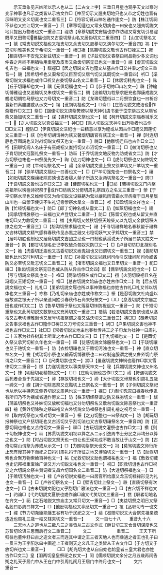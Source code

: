 <!-- { "loadSidebar": true } -->
　　示天垂象见吉凶所以示人也从二【二古文上字】三垂日月星也观乎天文以察时变示神事也凡示之类皆从示古文作□【神至切示又翘夷切地只也又市之切姓也晋有示眯明又支义切寘也文二重音三】□【符容切萯山神名通作逢文一】防【株江切祠不恭也又抽江切文一重音一】只【章移切适也又常支切病也一曰安也又翘夷切説文地只提出万物者也文一重音二】禔防【章移切説文安福也亦作防禔又常支切引易禔既平又田黎切雅福也防又古委切祭山名又居伪切文二重音四】□【山宜切祭名文一】禠【常支切説文福也又相支切又余支切又翘移切又演尔切文一重音四】祎【于宜切尔雅美也又于希切文一重音一】祗□祬【烝夷切説文敬也古作□祬文二】禗【相咨切神不安皃又新兹切文一重音一】祠【详兹切説文春祭曰祠品物少多文词也仲春之月祠不用牺牲用圭璧及皮币又象齿切祭无已也文一重音一】禧【虚其切説文礼吉也一曰福也文一】祺禥□【居之切説文吉也籀文从基古作□又并渠之切文三重音一】禨【居希切祥也又渠希切又巨至切又居气切又其既切文一重音四】祈□【渠希切説文求福也或作□祈又古委切祭山名文二重音一】□【休居切耗鬼也文一】祛【丘于切禳却也文一】禑【元俱切福也文一】□【恭于切祢□山名文一】祩【钟输切愽雅诅也又追输切又朱戍切文一重音二】禂【追输切为牲祭求肥充也郑康成説又覩老切禂牲马祭也又刀号切文一重音二】防【龙珠切楚俗以二月祭饮食也一曰祈谷食新曰离膢膢或从示文一】祦【讹胡切福也文一】□斋□【庄皆切説文戒洁也作斋籀作□文三】祡□【鉏佳切説文烧祡燓燎以祭天神引虞书至于岱宗祡古文从隋省祡又锄加切文二重音一】禖【谋杯切説文祭也文一】祴【柯开切説文宗庙奏祴乐文一】【之人切説文以真受福文一】神□□【乗人切説文天神引出万物者也古作□□文三】禋防□【伊真切説文洁祀也一曰精意以享为禋或从因古作□禋又因莲切文三重音一】祆【他年切胡谓神为祆又馨烟切唐官有祆正文一重音一】禅【时连切静也浮图説也又时战切説文祭天也文一重音一】祧□【他雕切迁庙也古作□文二】祒【田聊切阙人名庄子有巫咸祒又蚩招切又市沼切文一重音二】□【兹消切祭也又子肖切説文冠娶礼祭文一重音一】防祅【于乔切説文地反物为防或省文二】防【才劳切祭也祐也一曰祭彘先文一】祹【徒刀切神也文一】□【虎何切祭也又何佐切文一重音一】防【牛何切祭名文一】禓【余章切説文道上祭又徐羊切又尸羊切文一重音二】祥【徐羊切説文福也一曰善也文一】□【尸羊切强鬼也一曰祭名文一】禳【如阳切説文磔禳祀除疠殃也古者燧人禜子所造又汝两切祭名文一重音一】防□【于良切説文咎也古作□文二】禟【徒郎切祐也文一】□祊【晡横切説文门内祭先祖所以徬徨诗祝祭于或作□祊祊又分房切周礼祭四方之名文三重音一】禜【于平切祭水旱也又维倾切又为命切説文设緜蕝为营以禳风雨雪霜水旱疠疫于日月星辰山川也一曰禜卫使灾不生礼记雩禜祭水旱文一重音二】祯【知盈切説文祥也文一】防【忙经切福也文一】防□【郎丁切神名或从霝文二】礽【如蒸切福也文一】祾【闾承切博雅祭也一曰福也又卢登切文二重音一】防□【陈留切祝也或从留又并直祐切□又力救切文二重音二】禉【夷周切又兹秋切祭天燎柴又以九切又金救切积火燎之也文一重音三】□【胡沟切祭求福也文一】祲【千寻切祲祥地名春秋盟于祲祥又咨林切説文精气感祥春秋传见赤黒之祲又七稔切妖气又子鸩切文一重音三】禁【居吟切胜也制也又居廕切説文吉凶之忌也一曰制也蔡邕说天子所居曰禁又姓文一重音一】防【都甘切胡名史记李牧破杀匈奴灭防□文一】□【卢目切防□北胡别名文一】祪【虎委切迁庙也又古委切説文祔鬼祖也又归谓切文一重音二】视【善防切瞻也比也又时利切文一重音一】防□【补履切説文以豚祠司命引汉律祠防司命或省防又必至切又毗志切文二重音二】祉【渚市切説文福也又丑里切文一重音一】祀□禩□【象齿切説文祭无已也或从防从异古作□文四】御【偶举切説文祀也文一】□【写与切説文祭具也文一】祣□【两举切祭名或作□文二】祤【火羽切祋祤县名在冯翊又王矩切文一重音一】祖□【总古切説文始庙也亦姓古作□文二】祜【后五切説文福也文一】礼礼□【里弟切説文履也所以事神致福也亦姓古作礼□礼又邻以切体也文三重音一】祢祢【乃礼切亲庙也亦姓或作祢文二】祳【是忍切説文社肉盛以蜃故谓之祳天子所以亲遗同姓引春秋传石尚来归祳文一】□□【息浅切説文宗庙之田也或作□文二】防【鲁旱切憜于祭也又落葢切祙防祝诅文一重音一】防【千短切重祭也又此芮切説文数祭也又充芮切文一重音二】祰禞【若浩切説文告祭也或从髙祰又古老切博雅谢也又居号切报祭谓之祰又沽沃切文二重音三】祷□□【覩老切説文告事求福也古作□籀作□祷□又刀号切文三重音一】祸□【户果切説文害也神不福也古作□文二】社□□【常者切説文地主也春秋传共工之子句龙为社神一曰周礼二十五家为社各树其土所宜之木古作□□文三】□【于九切福也文一】□【是酉切久祭又承咒切祈久年也文一重音一】禫【徒感切説文除服祭也文一】□【于琰切禳也又于艳切文一重音一】防【衣检切禳也又于赡切汚浊也文一重音一】祌【直众切神名文一】祱【式瑞切小祭也又输芮切博雅祭也二曰过制追服谓之祱又鲁外切门祭谓之□文一重音二】□【尺类切祟也文一】祟□【虽遂切説文神祸也籀作□祟又雪律切文二重音一】禷【力遂切説文以事类祭天神文一】秘【兵媚切説文神也又州名文一】祙【明秘切老精物也文一】□□【庄助切詶也古作□文二】祔【符遇切説文后死者合食于先祖文一】祚【存故切福也文一】禘【大计切説文谛祭也引周礼五歳一禘文一】禊【胡计切除恶祭又讫黠切上已祭名文一重音一】祭【子例切説文祭祀也从示以手持肉又侧界切説文周邑也文一重音一】禲□【力制切鬼灾曰禲春秋传鬼有所归乃不为禲或省通作厉文二】防【株卫切绎祭谓之防又株劣切文一重音一】祓【蒲盖切祭也又补妹切又放吠切福也又分勿切祭名又敷勿切説文除恶祭也文一重音四】禬【黄外切除殃之祭曰禬又古外切説文防福祭也引周礼禬之祝号文一重音一】祽【取内切祭也又祖对切文一重音一】祳【之刃切整也一曰祭肉文一】防【胡玩切报神祭也又户括切祀也又古活切又乎刮切法也又古察切禳祭名文一重音四】防【区愿切祠也福也又苦倦切文一重音一】祼□【古玩切説文灌祭也古作□文二】禶【则干切祝神也文一】祘【苏贯切説文明视以算之从二示引逸周书士分民之祘均分以算之也文一】防【时战切説文祭天也一曰让也王侯功成不敢当故让于山文一】防【古倦切常山谓祭为养或从示文一】□【力照切祡祭天也文一】祃【莫驾切説文师行所止恐有慢其神下而祀之曰祃引周礼祃于所征之地又博陌切文一重音一】防【助驾切索也合聚万物索飨百神也文一】祐【尤救切説文助也谓福祐也文一】福【敷救切藏也史记邦福重宝徐广读又方六切説文祐也文一重音一】祝□【职救切诅也古作□祝又之六切説文祭主賛词者又昌六切国名文二重音二】防【大透切祭福也文一】□【于赡切汚触也文一】禄【卢谷切説文福也一曰居官所给廪又龙玉切禄禄形见为礼也文一重音一】□【卢谷切祭名文一】□【壁吉切灶上祭文一】祑【直质切祭有次也文一】□【古未切説文祀也又乎刮切广雅法也文一重音一】□【古穴切不祥也文一】礿禴□【弋灼切説文夏祭也或作禴□禴又弋笑切文三重音一】禚【职畧切地名在齐文一】祏【之石地説文宗庙主又常只切文一重音一】□【夷益切祭之明日又祭名殷曰肜周曰襗文一】□【他厯切福也又亭厯切文一重音一】禃【丞职切专一也文一】禝【节力切尧臣能播五谷有功于民祀之文一】祫【曷閤切説文大合祭先祖亲疏逺近也周礼三歳一祫又辖夹切文一重音一】
　　文一百七十八　　重音九十六
　　三天地人之道也从三数凡三之类皆从三古文作弎【稣甘切三又仓含切谋度也又苏暂切论语三思而后行文二重音二】
　　文二　　　　　　重音二
　　王天下所归往也董仲舒曰古之造文者三而连其中谓之王三者天地人也而叄通之者王也孔子曰一贯三为王李阳氷曰中画近上王者则天之义凡王之类皆从王古文作□【于方切又于放切兴也文二重音一】
　　□□【胡光切大也从自自始也始皇者三皇大君也亦姓古作□文二】皇【羽两切皇皇祭祀之仪文一】闰【儒顺切説文余分之月五歳再闰告朔之礼天子居门中从王在门中引周礼闰月王居门中终月也文一】
　　文六　　　　　　重音一
